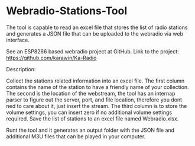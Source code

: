 # Webradio-Stations-Tool

The tool is capable to read an excel file that stores the list of radio stations and generates a JSON file that can be uploaded to the webradio via web interface.

See an ESP8266 based webradio project at GitHub.
Link to the project: https://github.com/karawin/Ka-Radio

Description:

Collect the stations related information into an excel file. The first column contains the name of the station to have a friendly name of your collection. The second is the location of the webstream, the tool has an internap parser to figure out the server, port, and file location, therefore you dont ned to care about it, just insert the stream. The third column is to store the volume settings, you can insert zero if no additional volume settings required. Save the list of stations to an excel file named Webradio.xlsx.

Runt the tool and it generates an output folder with the JSON file and additional M3U files that can be played in your computer.
